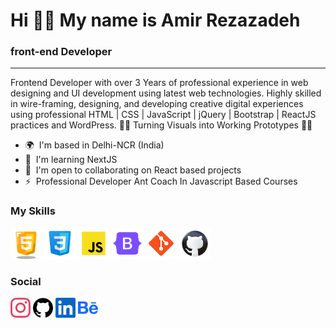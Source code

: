 
# Hi 🙋‍♂️ My name is Amir Rezazadeh

### front-end Developer

---

Frontend Developer with over 3 Years of professional experience in web designing and UI development using latest web technologies. Highly skilled in wire-framing, designing, and developing creative digital experiences using professional HTML | CSS | JavaScript | jQuery | Bootstrap | ReactJS practices and WordPress. 👨‍💻 Turning Visuals into Working Prototypes 👨‍💻

- 🌍  I'm based in Delhi-NCR (India)
- 🧠  I'm learning NextJS
- 🤝  I'm open to collaborating on React based projects
- ⚡  Professional Developer Ant Coach In Javascript Based Courses

### My Skills

<p align="left">
<a href="https://developer.mozilla.org/en-US/docs/Glossary/HTML5" target="_blank" rel="noreferrer"><img src="https://github.com/amirRezazade/amirRezazade/blob/main/icons8-html-5-128.png?raw=true" width="50" height="50" alt="HTML5" /></a>
 <a href="https://www.w3.org/TR/CSS/#css" target="_blank" rel="noreferrer"><img src="https://github.com/amirRezazade/amirRezazade/blob/main/icons8-css3-100.png?raw=true" width="50" height="50" alt="CSS3" /></a>
    <a href="https://developer.mozilla.org/en-US/docs/Web/JavaScript" target="_blank" rel="noreferrer"><img src="https://github.com/amirRezazade/amirRezazade/blob/main/icons8-javascript-100.png?raw=true" width="50" height="50" alt="Javascript" /></a>
     <a href="https://getbootstrap.com/" target="_blank" rel="noreferrer"><img src="https://github.com/amirRezazade/amirRezazade/blob/main/icons8-bootstrap-96.png?raw=true" width="50" height="50" alt="Bootstrap" /></a>
     <a href="https://git-scm.com/" target="_blank" rel="noreferrer"><img src="https://github.com/amirRezazade/amirRezazade/blob/main/icons8-git-96.png?raw=true" width="50" height="50" alt="git" /></a>
     <a href="https://github.com/" target="_blank" rel="noreferrer"><img src="https://github.com/amirRezazade/amirRezazade/blob/main/icons8-github-94.png?raw=true" width="50" height="50" alt="github" /></a>

</p>

### Social

<p align="left">
    <a href="" target="_blank" rel="noreferrer"><img src="https://raw.githubusercontent.com/sabzlearn-ir/sabzlearn-ir/326df429fa60b323e697a023715766629ad4047d/instagram.svg" width="32" height="32" /></a>
    <a href="" target="_blank" rel="noreferrer"><img src="https://raw.githubusercontent.com/sabzlearn-ir/sabzlearn-ir/326df429fa60b323e697a023715766629ad4047d/github.svg" width="32" height="32" /></a>
    <a href="" target="_blank" rel="noreferrer"><img src="https://raw.githubusercontent.com/sabzlearn-ir/sabzlearn-ir/326df429fa60b323e697a023715766629ad4047d/linkedin.svg" width="32" height="32" /></a>
    <a href="" target="_blank" rel="noreferrer"><img src="https://raw.githubusercontent.com/sabzlearn-ir/sabzlearn-ir/326df429fa60b323e697a023715766629ad4047d/behance.svg" width="32" height="32" /></a>
</p>
